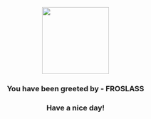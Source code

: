 <p align="center">
            <img src="https://raw.githubusercontent.com/PokeAPI/sprites/master/sprites/pokemon/478.png" width="150" height="150">
          </p>
          <h3 align="center">You have been greeted by - <b>FROSLASS</b></h3>
          <h3 align="center">Have a nice day!</h3>
